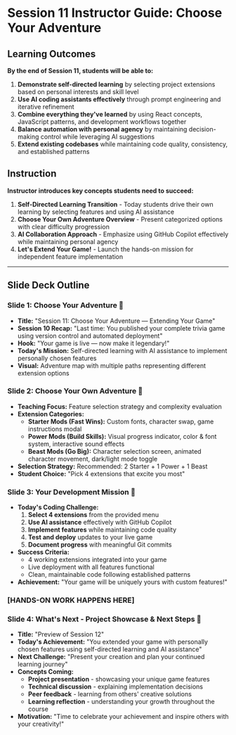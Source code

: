 # Session 11 Instructor Guide: Choose Your Adventure

## Learning Outcomes

**By the end of Session 11, students will be able to:**

1. **Demonstrate self-directed learning** by selecting project extensions based on personal interests and skill level
2. **Use AI coding assistants effectively** through prompt engineering and iterative refinement
3. **Combine everything they've learned** by using React concepts, JavaScript patterns, and development workflows together
4. **Balance automation with personal agency** by maintaining decision-making control while leveraging AI suggestions
5. **Extend existing codebases** while maintaining code quality, consistency, and established patterns

## Instruction

**Instructor introduces key concepts students need to succeed:**

1. **Self-Directed Learning Transition** - Today students drive their own learning by selecting features and using AI assistance
2. **Choose Your Own Adventure Overview** - Present categorized options with clear difficulty progression
3. **AI Collaboration Approach** - Emphasize using GitHub Copilot effectively while maintaining personal agency
4. **Let's Extend Your Game!** - Launch the hands-on mission for independent feature implementation

---

## Slide Deck Outline

### **Slide 1: Choose Your Adventure 🎯**

- **Title:** "Session 11: Choose Your Adventure — Extending Your Game"
- **Session 10 Recap:** "Last time: You published your complete trivia game using version control and automated deployment"
- **Hook:** "Your game is live — now make it legendary!"
- **Today's Mission:** Self-directed learning with AI assistance to implement personally chosen features
- **Visual:** Adventure map with multiple paths representing different extension options

### **Slide 2: Choose Your Own Adventure 🎯**

- **Teaching Focus:** Feature selection strategy and complexity evaluation
- **Extension Categories:**
  - **Starter Mods (Fast Wins):** Custom fonts, character swap, game instructions modal
  - **Power Mods (Build Skills):** Visual progress indicator, color & font system, interactive sound effects
  - **Beast Mods (Go Big):** Character selection screen, animated character movement, dark/light mode toggle
- **Selection Strategy:** Recommended: 2 Starter + 1 Power + 1 Beast
- **Student Choice:** "Pick 4 extensions that excite you most"

### **Slide 3: Your Development Mission 🚀**

- **Today's Coding Challenge:**
  1. **Select 4 extensions** from the provided menu
  2. **Use AI assistance** effectively with GitHub Copilot
  3. **Implement features** while maintaining code quality
  4. **Test and deploy** updates to your live game
  5. **Document progress** with meaningful Git commits
- **Success Criteria:**
  - 4 working extensions integrated into your game
  - Live deployment with all features functional
  - Clean, maintainable code following established patterns
- **Achievement:** "Your game will be uniquely yours with custom features!"

### **[HANDS-ON WORK HAPPENS HERE]**

### **Slide 4: What's Next - Project Showcase & Next Steps 🎉**

- **Title:** "Preview of Session 12"
- **Today's Achievement:** "You extended your game with personally chosen features using self-directed learning and AI assistance"
- **Next Challenge:** "Present your creation and plan your continued learning journey"
- **Concepts Coming:**
  - **Project presentation** - showcasing your unique game features
  - **Technical discussion** - explaining implementation decisions
  - **Peer feedback** - learning from others' creative solutions
  - **Learning reflection** - understanding your growth throughout the course
- **Motivation:** "Time to celebrate your achievement and inspire others with your creativity!"